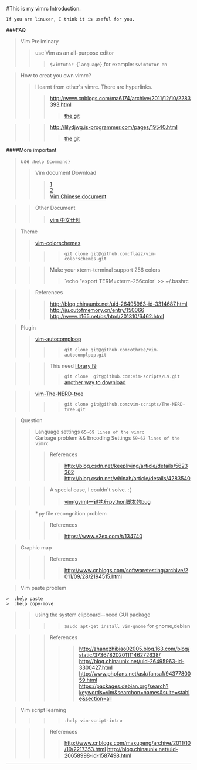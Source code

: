 #This is my vimrc Introduction.

    If you are linuxer, I think it is useful for you.

###FAQ  
>Vim Preliminary  
>>use Vim as an all-purpose editor   
>>>`$vimtutor {language}`,for example: `$vimtutor en`  

>How to creat you own vimrc?  
>>I learnt from other's vimrc. There are hyperlinks.  
>>>http://www.cnblogs.com/ma6174/archive/2011/12/10/2283393.html  
>>>>[the git](https://github.com/ma6174/vim)  

>>>http://lilydjwg.is-programmer.com/pages/19540.html  
>>>>[the git](https://github.com/lilydjwg/dotvim)  

>>
####More important  
>use `:help {command}`  
>>Vim document Download  
>>>[1](http://www.vim.org/docs.php "offical website download")  
>>>[2](http://sourceforge.net/projects/vimcdoc/)  
>>>[Vim Chinese document](http://vimcdoc.sourceforge.net/)  

>>Other Document
>>>[vim 中文计划](http://vimcn.github.io)  

>Theme
>>[vim-colorschemes](https://github.com/flazz/vim-colorschemes)  
>>>>`git clone git@github.com:flazz/vim-colorschemes.git`  

>>>Make your xterm-terminal support 256 colors  
>>>>`echo "export TERM=xterm-256color' >> ~/.bashrc

>>References  
>>>http://blog.chinaunix.net/uid-26495963-id-3314687.html  
>>>http://ju.outofmemory.cn/entry/150066  
>>>http://www.it165.net/os/html/201310/6462.html

>Plugin  
>>[vim-autocomplpop](https://github.com/othree/vim-autocomplpop)  
>>>>`git clone git@github.com:othree/vim-autocomplpop.git`  

>>>This need [library l9](https://github.com/vim-scripts/L9)  
>>>>`git clone  git@github.com:vim-scripts/L9.git`  
>>>>[another way to download](http://www.vim.org/scripts/script.php?script_id=3252)

>>[vim-The-NERD-tree](https://github.com/vim-scripts/The-NERD-tree)
>>>>`git clone git@github.com:vim-scripts/The-NERD-tree.git` 

>Question
>>Language settings                     `65~69 lines of the vimrc`  
>>Garbage problem && Encoding Settings  `59~62 lines of the vimrc`  
>>>References
>>>>http://blog.csdn.net/keepliving/article/details/5623362  
>>>>http://blog.csdn.net/whinah/article/details/4283540

>>>A special case, I couldn't solve. :(
>>>>[vim(gvim)一键执行python脚本的bug](http://www.vimer.cn/2010/07/vimgvim%E4%B8%80%E9%94%AE%E6%89%A7%E8%A1%8Cpython%E8%84%9A%E6%9C%AC%E7%9A%84bug.html)

>>*.py file recongnition problem
>>>References
>>>>https://www.v2ex.com/t/134740

>Graphic map 
>>>References
>>>>http://www.cnblogs.com/softwaretesting/archive/2011/09/28/2194515.html

>Vim paste problem
```
>  :help paste
>  :help copy-move
```
>>using the system clipboard--need GUI package
>>>>`$sudo apt-get install vim-gnome` for gnome,debian  

>>>References
>>>>>http://zhangzhibiao02005.blog.163.com/blog/static/3736782020111146272638/  
>>>>>http://blog.chinaunix.net/uid-26495963-id-3300427.html  
>>>>>http://www.phpfans.net/ask/fansa1/9437780059.html  
>>>>>https://packages.debian.org/search?keywords=vim&searchon=names&suite=stable&section=all

>Vim script learning
>>>>`:help vim-script-intro`

>>>References
>>>>http://www.cnblogs.com/maxupeng/archive/2011/10/19/2217353.html
>>>>http://blog.chinaunix.net/uid-20658998-id-1587498.html

****
